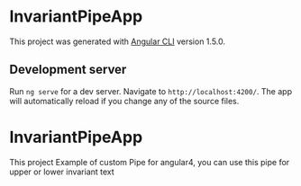 # InvariantPipeApp

This project was generated with [Angular CLI](https://github.com/angular/angular-cli) version 1.5.0.

## Development server

Run `ng serve` for a dev server. Navigate to `http://localhost:4200/`. The app will automatically reload if you change any of the source files.

# InvariantPipeApp

This project Example of custom Pipe for angular4, you can use this pipe for upper or lower invariant text